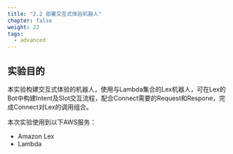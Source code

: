 ```yaml
---
title: "2.2 部署交互式体验机器人"
chapter: false
weight: 22
tags:
  - advanced
---
```


## 实验目的
本实验构建交互式体验的机器人，使用与Lambda集合的Lex机器人，可在Lex的Bot中构建Intent及Slot交互流程，配合Connect需要的Request和Respone，完成Connect对Lex的调用组合。

本次实验使用到以下AWS服务：

* Amazon Lex
* Lambda